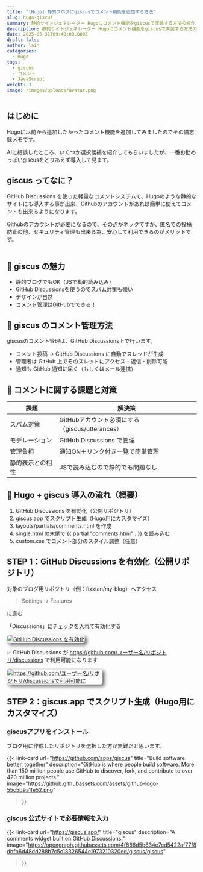 ```yaml
---
title: "[Hugo] 静的ブログにgiscusでコメント機能を追加する方法"
slug: hugo-giscus
summary: 静的サイトジェネレーター Hugoにコメント機能をgiscusで実装する方法の紹介
description: 静的サイトジェネレーター Hugoにコメント機能をgiscusで実装する方法の紹介
date: 2025-05-31T09:40:00.000Z
draft: false
author: lain
categories:
  - Hugo
tags:
  - giscus
  - コメント
  - JavaScript
weight: 3
image: /images/uploads/avatar.png
---
```

## はじめに

Hugoに以前から追加したかったコメント機能を追加してみましたのでその備忘録メモです。

AIに相談したところ、いくつか選択候補を紹介してもらいましたが、一番お勧めっぽいgiscusをとりあえず導入して見ます。

## giscus ってなに？

GitHub Discussions を使った軽量なコメントシステムで、Hugoのような静的なサイトにも導入する事が出来、Githubのアカウントがあれば簡単に使えてコメントも出来るようになります。

Githubのアカウントが必要になるので、その点がネックですが、匿名での投稿防止の他、セキュリティ管理も出来る為、安心して利用できるのがメリットです。<br>
<br>

## 🧩 giscus の魅力

* 静的ブログでもOK（JSで動的読み込み）
* GitHub Discussionsを使うのでスパム対策も強い
* デザインが自然
* コメント管理はGitHubでできる！

## 📝 giscus のコメント管理方法

 giscusのコメント管理は、GitHub Discussions上で行います。

* コメント投稿 → GitHub Discussions に自動でスレッドが生成
* 管理者は GitHub 上でそのスレッドにアクセス・返信・削除可能
* 通知も GitHub 通知に届く（もしくはメール連携）

## 🧩 コメントに関する課題と対策

| 課題       | 解決策                                 |
| -------- | ----------------------------------- |
| スパム対策    | GitHubアカウント必須にする（giscus/utterances） |
| モデレーション  | GitHub Discussions で管理              |
| 管理負担     | 通知ON＋リンク付き一覧で簡単管理                   |
| 静的表示との相性 | JSで読み込むので静的でも問題なし                   |

## 📌  Hugo + giscus 導入の流れ（概要）

1. GitHub Discussions を有効化（公開リポジトリ）
2. giscus.app でスクリプト生成（Hugo用にカスタマイズ）
3. layouts/partials/comments.html を作成
4. single.html の末尾で {{ partial "comments.html" . }} を読み込む
5. custom.css でコメント部分のスタイル調整（任意）

## STEP 1：GitHub Discussions を有効化（公開リポジトリ）

対象のブログ用リポジトリ（例：fixxtan/my-blog）へアクセス

> Settings → Features 

に進む

「Discussions」にチェックを入れて有効化する

 <a href="/images/uploads/github-discussions1.jpg" target="_blank">
<img src="/images/uploads/github-discussions1.jpg" alt="GitHub Discussions を有効化"  loading="lazy" decoding="async" style="max-width:50%; height:auto; border:1px solid #ccc; border-radius:6px; box-shadow: 5px 5px 10px #666" />
</a>

✅ GitHub Discussions が https://github.com/ユーザー名/リポジトリ/discussions で利用可能になります

<a href="/images/uploads/github-discussions2.jpg" target="_blank">
<img src="/images/uploads/github-discussions2.jpg" alt="https://github.com/ユーザー名/リポジトリ/discussionsで利用可能に"  loading="lazy" decoding="async" style="max-width:50%; height:auto; border:1px solid #ccc; border-radius:6px; box-shadow: 5px 5px 10px #666" />
</a>

## STEP 2：giscus.app でスクリプト生成（Hugo用にカスタマイズ）

### giscusアプリをインストール


ブログ用に作成したリポジトリを選択した方が無難だと思います。

{{< link-card
    url="https://github.com/apps/giscus"
    title="Build software better, together"
    description="GitHub is where people build software. More than 150 million people use GitHub to discover, fork, and contribute to over 420 million projects."
    image="https://github.githubassets.com/assets/github-logo-55c5b9a1fe52.png"
>}}


### giscus 公式サイトで必要情報を入力

{{< link-card
    url="https://giscus.app/"
    title="giscus"
    description="A comments widget built on GitHub Discussions."
    image="https://opengraph.githubassets.com/4f866d5b634e7cd5422af77f8dbfb6d48dd288b7c5c18326544c1973210320ed/giscus/giscus"
>}}

